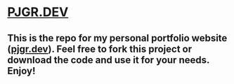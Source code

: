 # [PJGR.DEV](https://pjgr.dev)

## This is the repo for my personal portfolio website ([pjgr.dev](https://pjgr.dev)). Feel free to fork this project or download the code and use it for your needs. Enjoy!
